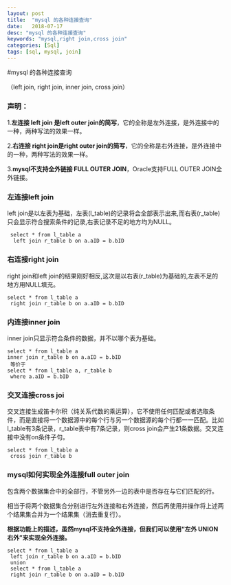 ```yaml
---
layout: post
title:  "mysql 的各种连接查询"
date:   2018-07-17
desc: "mysql 的各种连接查询"
keywords: "mysql,right join,cross join"
categories: [Sql]
tags: [sql, mysql, join]
---
```


#mysql 的各种连接查询

（left join, right join, inner join, cross join）

### 声明：
    

1.**左连接 left join 是left outer join的简写**，它的全称是左外连接，是外连接中的一种，两种写法的效果一样。  
  
2.**右连接 right join是right outer join的简写**，它的全称是右外连接，是外连接中的一种，两种写法的效果一样。  
  
3.**mysql不支持全外链接 FULL OUTER JOIN**，Oracle支持FULL OUTER JOIN全外链接。

### 左连接left join
    

left join是以左表为基础，左表(l\_table)的记录将会全部表示出来,而右表(r\_table)只会显示符合搜索条件的记录,右表记录不足的地方均为NULL。

     select * from l_table a    
	  left join r_table b on a.aID = b.bID 

### 右连接right join
    

right join和left join的结果刚好相反,这次是以右表(r_table)为基础的,左表不足的地方用NULL填充。

    select * from l_table a   
	 right join r_table b on a.aID = b.bID 

### 内连接inner join
    

inner join只显示符合条件的数据，并不以哪个表为基础。

    select * from l_table a    
	inner join r_table b on a.aID = b.bID  
	 等价于   
	select * from l_table a, r_table b  
	 where a.aID = b.bID 

### 交叉连接cross joi
    

交叉连接生成笛卡尔积（纯关系代数的乘运算），它不使用任何匹配或者选取条件，而是直接将一个数据源中的每个行与另一个数据源的每个行都一一匹配。比如l\_table有3条记录，r\_table表中有7条记录，则cross join会产生21条数据。交叉连接中没有on条件子句。

    select * from l_table a   
	 cross join r_table b

### mysql如何实现全外连接full outer join 
    

包含两个数据集合中的全部行，不管另外一边的表中是否存在与它们匹配的行。  
  
相当于将两个数据集合分别进行左外连接和右外连接，然后再使用并操作将上述两个结果集合并为一个结果集（消去重复行）。  
  
**根据功能上的描述，虽然mysql不支持全外连接，但我们可以使用“左外 UNION 右外”来实现全外连接。**

    select * from l_table a    
	 left join r_table b on a.aID = b.bID    
	 union     
	 select * from l_table a    
	 right join r_table b on a.aID = b.bID